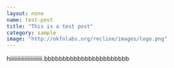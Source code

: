 ```yaml
---
layout: none
name: test-post
title: "This is a test post"
category: sample
image: "http://okfnlabs.org/recline/images/logo.png"
---
```

hiiiiiiiiiiiiiiiiiiiiii.bbbbbbbbbbbbbbbbbbbbbbb